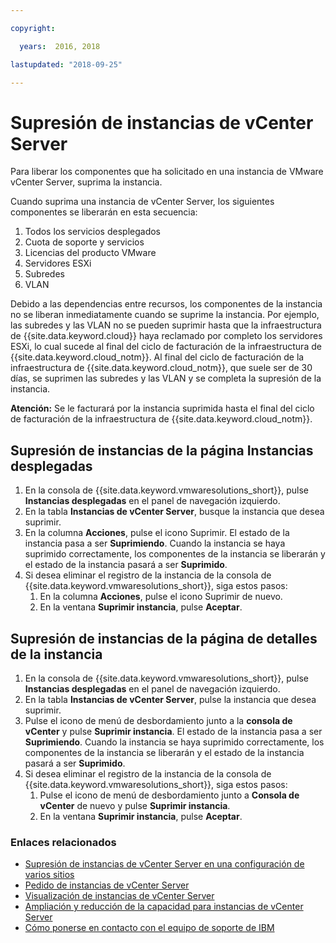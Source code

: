```yaml
---

copyright:

  years:  2016, 2018

lastupdated: "2018-09-25"

---
```


# Supresión de instancias de vCenter Server

Para liberar los componentes que ha solicitado en una instancia de VMware vCenter Server, suprima la instancia.

Cuando suprima una instancia de vCenter Server, los siguientes componentes se liberarán en esta secuencia:
1. Todos los servicios desplegados
2. Cuota de soporte y servicios
3. Licencias del producto VMware
4. Servidores ESXi
5. Subredes
6. VLAN

Debido a las dependencias entre recursos, los componentes de la instancia no se liberan inmediatamente cuando se suprime la instancia. Por ejemplo, las subredes y las VLAN no se pueden suprimir hasta que la infraestructura de {{site.data.keyword.cloud}} haya reclamado por completo los servidores ESXi, lo cual sucede al final del ciclo de facturación de la infraestructura de {{site.data.keyword.cloud_notm}}. Al final del ciclo de facturación de la infraestructura de {{site.data.keyword.cloud_notm}}, que suele ser de 30 días, se suprimen las subredes y las VLAN y se completa la supresión de la instancia.

**Atención:** Se le facturará por la instancia suprimida hasta el final del ciclo de facturación de la infraestructura de {{site.data.keyword.cloud_notm}}.

## Supresión de instancias de la página Instancias desplegadas

1. En la consola de {{site.data.keyword.vmwaresolutions_short}}, pulse **Instancias desplegadas** en el panel de navegación izquierdo.
2. En la tabla **Instancias de vCenter Server**, busque la instancia que desea suprimir.
3. En la columna **Acciones**, pulse el icono Suprimir.
   El estado de la instancia pasa a ser **Suprimiendo**. Cuando la instancia se haya suprimido correctamente, los componentes de la instancia se liberarán y el estado de la instancia pasará a ser **Suprimido**.
4. Si desea eliminar el registro de la instancia de la consola de {{site.data.keyword.vmwaresolutions_short}}, siga estos pasos:
   1. En la columna **Acciones**, pulse el icono Suprimir de nuevo.
   2. En la ventana **Suprimir instancia**, pulse **Aceptar**.

## Supresión de instancias de la página de detalles de la instancia

1. En la consola de {{site.data.keyword.vmwaresolutions_short}}, pulse **Instancias desplegadas** en el panel de navegación izquierdo.
2. En la tabla **Instancias de vCenter Server**, pulse la instancia que desea suprimir.
3. Pulse el icono de menú de desbordamiento junto a la **consola de vCenter** y pulse **Suprimir instancia**.
   El estado de la instancia pasa a ser **Suprimiendo**. Cuando la instancia se haya suprimido correctamente, los componentes de la instancia se liberarán y el estado de la instancia pasará a ser **Suprimido**.
4. Si desea eliminar el registro de la instancia de la consola de {{site.data.keyword.vmwaresolutions_short}}, siga estos pasos:
   1. Pulse el icono de menú de desbordamiento junto a **Consola de vCenter** de nuevo y pulse **Suprimir instancia**.
   2. En la ventana **Suprimir instancia**, pulse **Aceptar**.

### Enlaces relacionados

* [Supresión de instancias de vCenter Server en una configuración de varios sitios](vc_deletinginstance_multi.html)
* [Pedido de instancias de vCenter Server](vc_orderinginstance.html)
* [Visualización de instancias de vCenter Server](vc_viewinginstances.html)
* [Ampliación y reducción de la capacidad para instancias de vCenter Server](vc_addingremovingservers.html)
* [Cómo ponerse en contacto con el equipo de soporte de IBM](../vmonic/trbl_support.html)

